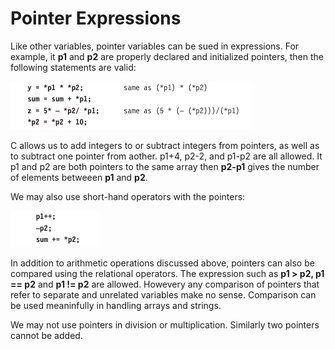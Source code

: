 # Pointer Expressions

Like other variables, pointer variables can be sued in expressions. For example, it **p1** and **p2** are properly declared and initialized pointers, then the following statements are valid:

![pointer 12](asset/112-pointers.png)

C allows us to add integers to or subtract integers from pointers, as well as to subtract one pointer from aother. p1+4, p2-2, and p1-p2 are all allowed. It p1 and p2 are both pointers to the same array then **p2-p1** gives the number of elements betweeen **p1** and **p2**.

We may also use short-hand operators with the pointers:

![pointers 13](asset/113-pointers.png)

In addition to arithmetic operations discussed above, pointers can also be compared using the relational operators. The expression such as **p1 > p2, p1 == p2** and **p1 != p2** are allowed. Howevery any comparison of pointers that refer to separate and unrelated variables make no sense. Comparison can be used meaninfully in handling arrays and strings.

We may not use pointers in division or multiplication. Similarly two pointers cannot be added.
